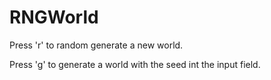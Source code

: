 # RNGWorld

Press 'r' to random generate a new world.

Press 'g' to generate a world with the seed int the input field.
